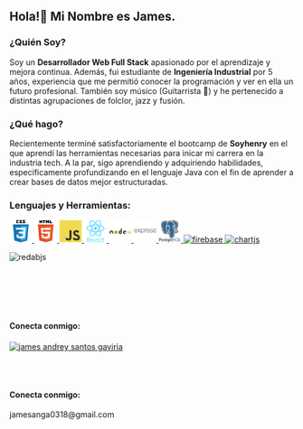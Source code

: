## Hola!👋 Mi Nombre es James.

### ¿Quién Soy?

Soy un **Desarrollador Web Full Stack** apasionado por el aprendizaje y mejora continua. Además, fui estudiante de **Ingeniería Industrial** por 5 años, experiencia que me permitió conocer la programación y ver en ella un futuro profesional. También soy músico (Guitarrista 🎸) y he pertenecido a distintas agrupaciones de folclor, jazz y fusión.

### ¿Qué hago?

Recientemente terminé satisfactoriamente el bootcamp de **Soyhenry** en el que aprendí las herramientas necesarias para inicar mi carrera en la industria tech. A la par, sigo aprendiendo y adquiriendo habilidades, especificamente profundizando en el lenguaje Java con el fin de aprender a crear bases de datos mejor estructuradas.



<h3 align="left">Lenguajes y Herramientas:</h3>
<p align="left"> <a href="https://www.w3schools.com/css/" target="_blank" rel="noreferrer"> <img src="https://raw.githubusercontent.com/devicons/devicon/master/icons/css3/css3-original-wordmark.svg" alt="css3" width="40" height="40"/> </a> <a href="https://www.w3.org/html/" target="_blank" rel="noreferrer"> <img src="https://raw.githubusercontent.com/devicons/devicon/master/icons/html5/html5-original-wordmark.svg" alt="html5" width="40" height="40"/> </a> <a href="https://developer.mozilla.org/en-US/docs/Web/JavaScript" target="_blank" rel="noreferrer"> <img src="https://raw.githubusercontent.com/devicons/devicon/master/icons/javascript/javascript-original.svg" alt="javascript" width="40" height="40"/> </a> <a href="https://reactjs.org/" target="_blank" rel="noreferrer"> <img src="https://raw.githubusercontent.com/devicons/devicon/master/icons/react/react-original-wordmark.svg" alt="react" width="40" height="40"/> </a> <a href="https://nodejs.org" target="_blank" rel="noreferrer"> <img src="https://raw.githubusercontent.com/devicons/devicon/master/icons/nodejs/nodejs-original-wordmark.svg" alt="nodejs" width="40" height="40"/> </a> <a href="https://expressjs.com" target="_blank" rel="noreferrer"> <img src="https://raw.githubusercontent.com/devicons/devicon/master/icons/express/express-original-wordmark.svg" alt="express" width="40" height="40"/> </a> <a href="https://www.postgresql.org" target="_blank" rel="noreferrer"> <img src="https://raw.githubusercontent.com/devicons/devicon/master/icons/postgresql/postgresql-original-wordmark.svg" alt="postgresql" width="40" height="40"/> </a> <a href="https://firebase.google.com/" target="_blank" rel="noreferrer"> <img src="https://www.vectorlogo.zone/logos/firebase/firebase-icon.svg" alt="firebase" width="40" height="40"/> </a> <a href="https://www.chartjs.org" target="_blank" rel="noreferrer"> <img src="https://www.chartjs.org/media/logo-title.svg" alt="chartjs" width="40" height="40"/> </a> </p>

<p><img align="left" src="https://github-readme-stats.vercel.app/api/top-langs?username=redabjs&show_icons=true&locale=en&layout=compact" alt="redabjs" /></p>

<br/>
<br/>
<br/>
<br/>
<br/>
<br/>


<h4 align="left">Conecta conmigo:</h4>
<p align="left">
<a href="linkedin.com/in/james-andrey-santos-gaviria-1198a5258" target="blank"><img align="center" src="https://raw.githubusercontent.com/rahuldkjain/github-profile-readme-generator/master/src/images/icons/Social/linked-in-alt.svg" alt="james andrey santos gaviria" height="30" width="40" /></a>
</p>

<br/>
<br/>

<h4 align="left">Conecta conmigo:</h4>
<p align="left">jamesanga0318@gmail.com</p>

<!--
**RedABJs/RedABJs** is a ✨ _special_ ✨ repository because its `README.md` (this file) appears on your GitHub profile.

Here are some ideas to get you started:

- 🔭 I’m currently working on ...
- 🌱 I’m currently learning ...
- 👯 I’m looking to collaborate on ...
- 🤔 I’m looking for help with ...
- 💬 Ask me about ...
- 📫 How to reach me: ...
- 😄 Pronouns: ...
- ⚡ Fun fact: ...
-->
